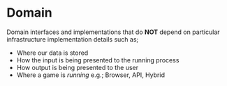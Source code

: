 # Domain

Domain interfaces and implementations that do __NOT__ depend on particular infrastructure implementation details such as;

* Where our data is stored
* How the input is being presented to the running process
* How output is being presented to the user
* Where a game is *running* e.g.; Browser, API, Hybrid  
